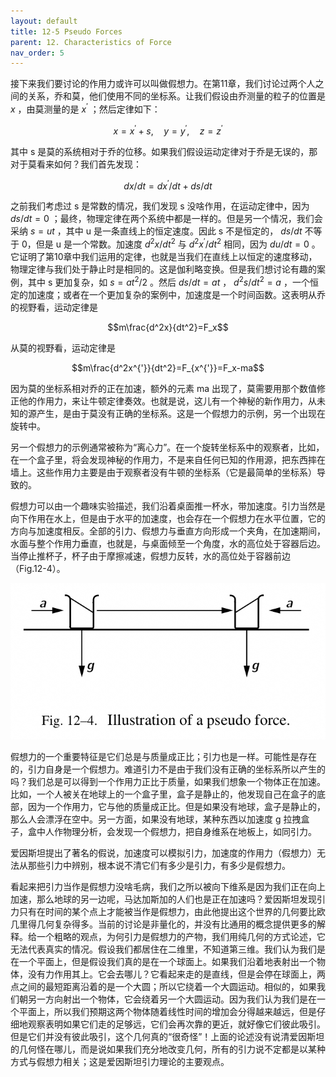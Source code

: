 ```yaml
---
layout: default
title: 12-5 Pseudo Forces
parent: 12. Characteristics of Force
nav_order: 5
---
```

接下来我们要讨论的作用力或许可以叫做假想力。在第11章，我们讨论过两个人之间的关系，乔和莫，他们使用不同的坐标系。让我们假设由乔测量的粒子的位置是 $x$ ，由莫测量的是 $x^{'}$ ；然后定律如下：

$$x=x^{'}+s,\quad y=y^{'},\quad z=z^{'}$$

其中 s 是莫的系统相对于乔的位移。如果我们假设运动定律对于乔是无误的，那对于莫看来如何？我们首先发现：

$$dx/dt=dx^{'}/dt+ds/dt$$

之前我们考虑过 s 是常数的情况，我们发现 s 没啥作用，在运动定律中，因为 $ds/dt=0$ ；最终，物理定律在两个系统中都是一样的。但是另一个情况，我们会采纳 $s=ut$ ，其中 u 是一条直线上的恒定速度。因此 s 不是恒定的， $ds/dt$ 不等于 0，但是 u 是一个常数。加速度 $d^2x/dt^2$ 与 $d^2x^{'}/dt^2$ 相同，因为 $du/dt=0$ 。它证明了第10章中我们运用的定律，也就是当我们在直线上以恒定的速度移动，物理定律与我们处于静止时是相同的。这是伽利略变换。但是我们想讨论有趣的案例，其中 s 更加复杂，如 $s=at^2/2$ 。然后 $ds/dt=at$ ， $d^2s/dt^2=a$ ，一个恒定的加速度；或者在一个更加复杂的案例中，加速度是一个时间函数。这表明从乔的视野看，运动定律是 

$$m\frac{d^2x}{dt^2}=F_x$$

从莫的视野看，运动定律是

$$m\frac{d^2x^{'}}{dt^2}=F_{x^{'}}=F_x-ma$$

因为莫的坐标系相对乔的正在加速，额外的元素 ma 出现了，莫需要用那个数值修正他的作用力，来让牛顿定律奏效。也就是说，这儿有一个神秘的新作用力，从未知的源产生，是由于莫没有正确的坐标系。这是一个假想力的示例，另一个出现在旋转中。

另一个假想力的示例通常被称为“离心力”。在一个旋转坐标系中的观察者，比如，在一个盒子里，将会发现神秘的作用力，不是来自任何已知的作用源，把东西摔在墙上。这些作用力主要是由于观察者没有牛顿的坐标系（它是最简单的坐标系）导致的。

假想力可以由一个趣味实验描述，我们沿着桌面推一杯水，带加速度。引力当然是向下作用在水上，但是由于水平的加速度，也会存在一个假想力在水平位置，它的方向与加速度相反。全部的引力、假想力与垂直方向形成一个夹角，在加速期间，水面与整个作用力垂直，也就是，与桌面倾至一个角度，水的高位处于容器后边。当停止推杯子，杯子由于摩擦减速，假想力反转，水的高位处于容器前边（Fig.12-4）。

![假想力的描述](/assets/volume-1/fig-12-4.png)

假想力的一个重要特征是它们总是与质量成正比；引力也是一样。可能性是存在的，引力自身是一个假想力。难道引力不是由于我们没有正确的坐标系所以产生的吗？我们总是可以得到一个作用力正比于质量，如果我们想象一个物体正在加速。比如，一个人被关在地球上的一个盒子里，盒子是静止的，他发现自己在盒子的底部，因为一个作用力，它与他的质量成正比。但是如果没有地球，盒子是静止的，那么人会漂浮在空中。另一方面，如果没有地球，某种东西以加速度 g 拉拽盒子，盒中人作物理分析，会发现一个假想力，把自身维系在地板上，如同引力。

爱因斯坦提出了著名的假说，加速度可以模拟引力，加速度的作用力（假想力）无法从那些引力中辨别，根本说不清它们有多少是引力，有多少是假想力。

看起来把引力当作是假想力没啥毛病，我们之所以被向下维系是因为我们正在向上加速，那么地球的另一边呢，马达加斯加的人们也是正在加速吗？爱因斯坦发现引力只有在时间的某个点上才能被当作是假想力，由此他提出这个世界的几何要比欧几里得几何复杂得多。当前的讨论是非量化的，并没有比通用的概念提供更多的解释。给一个粗略的观点，为何引力是假想力的产物，我们用纯几何的方式论述，它无法代表真实的情况。假设我们都居住在二维里，不知道第三维。我们认为我们是在一个平面上，但是假设我们真的是在一个球面上。如果我们沿着地表射出一个物体，没有力作用其上。它会去哪儿？它看起来走的是直线，但是会停在球面上，两点之间的最短距离沿着的是一个大圆；所以它绕着一个大圆运动。相似的，如果我们朝另一方向射出一个物体，它会绕着另一个大圆运动。因为我们认为我们是在一个平面上，所以我们预期这两个物体随着线性时间的增加会分得越来越远，但是仔细地观察表明如果它们走的足够远，它们会再次靠的更近，就好像它们彼此吸引。但是它们并没有彼此吸引，这个几何真的“很奇怪”！上面的论述没有说清爱因斯坦的几何怪在哪儿，而是说如果我们充分地改变几何，所有的引力说不定都是以某种方式与假想力相关；这是爱因斯坦引力理论的主要观点。

